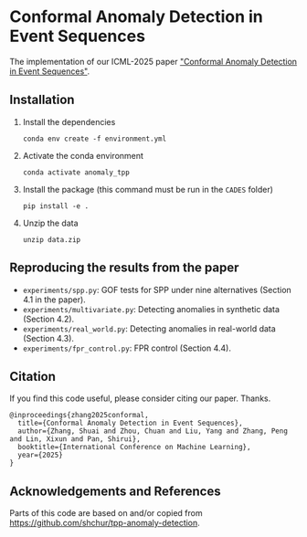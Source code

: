# Conformal Anomaly Detection in Event Sequences
The implementation of our ICML-2025 paper ["Conformal Anomaly Detection in Event Sequences"](https://openreview.net/forum?id=Cq7XU5tmP8).


## Installation
1. Install the dependencies
    ```
    conda env create -f environment.yml
    ``` 
2. Activate the conda environment
    ```
    conda activate anomaly_tpp
    ```
3. Install the package (this command must be run in the `CADES` folder)
    ```
    pip install -e .
    ```
4. Unzip the data
    ```
    unzip data.zip
    ```

## Reproducing the results from the paper
- `experiments/spp.py`: GOF tests for SPP under nine alternatives (Section 4.1 in the paper).
- `experiments/multivariate.py`: Detecting anomalies in synthetic data (Section 4.2).
- `experiments/real_world.py`: Detecting anomalies in real-world data (Section 4.3).
- `experiments/fpr_control.py`: FPR control (Section 4.4).


## Citation
If you find this code useful, please consider citing our paper. Thanks.

```
@inproceedings{zhang2025conformal,
  title={Conformal Anomaly Detection in Event Sequences},
  author={Zhang, Shuai and Zhou, Chuan and Liu, Yang and Zhang, Peng and Lin, Xixun and Pan, Shirui},
  booktitle={International Conference on Machine Learning},
  year={2025}
}
```

## Acknowledgements and References
Parts of this code are based on and/or copied from https://github.com/shchur/tpp-anomaly-detection.